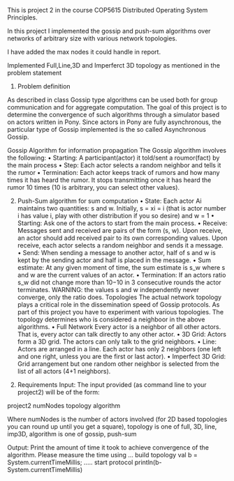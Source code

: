 This is project 2 in the course COP5615 Distributed Operating System Principles.

In this project I implemented the gossip and push-sum algorithms over networks of arbitrary size with various network topologies.

I have added the max nodes it could handle in report.

Implemented Full,Line,3D and Imperferct 3D topology as mentioned in the problem statement

1) Problem definition

As described in class Gossip type algorithms can be used both for group communication and for aggregate computation. The goal of this project is to determine the convergence of such algorithms through a simulator based on actors written in Pony. Since actors in Pony are fully asynchronous, the particular type of Gossip implemented is the so called Asynchronous Gossip.

Gossip Algorithm for information propagation The Gossip algorithm involves the following:
• Starting: A participant(actor) it told/sent a roumor(fact) by the main process
• Step: Each actor selects a random neighbor and tells it the rumor
• Termination: Each actor keeps track of rumors and how many times it has heard the rumor. It stops transmitting once it has heard the rumor 10 times (10 is arbitrary, you can select other values).

2. Push-Sum algorithm for sum computation
• State: Each actor Ai maintains two quantities: s and w. Initially, s = xi = i (that is actor number i has value i, play with other distribution if you so desire) and w = 1
• Starting: Ask one of the actors to start from the main process.
• Receive: Messages sent and received are pairs of the form (s, w). Upon receive, an actor should add received pair to its own corresponding values. Upon receive, each actor selects a random neighbor and sends it a message.
• Send: When sending a message to another actor, half of s and w is kept by the sending actor and half is placed in the message.
• Sum estimate: At any given moment of time, the sum estimate is s_w  where s and w are the current values of an actor.
• Termination: If an actors ratio s_w did not change more than 10−10 in 3 consecutive rounds the actor terminates. WARNING: the values s and w independently never converge, only the ratio does.
Topologies The actual network topology plays a critical role in the dissemination speed of Gossip protocols. As part of this project you have to experiment with various topologies. The topology determines who is considered a neighboor in the above algorithms.
• Full Network Every actor is a neighbor of all other actors. That is, every actor can talk directly to any other actor.
• 3D Grid: Actors form a 3D grid. The actors can only talk to the grid neighbors.
• Line: Actors are arranged in a line. Each actor has only 2 neighbors (one left and one right, unless you are the first or last actor).
• Imperfect 3D Grid: Grid arrangement but one random other neighbor is selected from the list of all actors (4+1 neighbors).

2) Requirements
Input: The input provided (as command line to your project2) will be of the form:

project2 numNodes topology algorithm

Where numNodes is the number of actors involved (for 2D based topologies you can round up until you get a square), topology is one of full, 3D, line,
imp3D, algorithm is one of gossip, push-sum

Output: Print the amount of time it took to achieve convergence of the algorithm. Please measure the time using
... build topology
val b = System.currentTimeMillis;
..... start protocol
println(b-System.currentTimeMillis)
